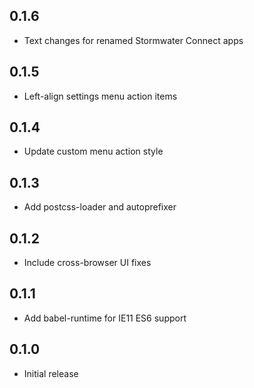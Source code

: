 ## 0.1.6

- Text changes for renamed Stormwater Connect apps

## 0.1.5

- Left-align settings menu action items

## 0.1.4

- Update custom menu action style

## 0.1.3

- Add postcss-loader and autoprefixer

## 0.1.2

- Include cross-browser UI fixes

## 0.1.1

- Add babel-runtime for IE11 ES6 support

## 0.1.0

- Initial release

